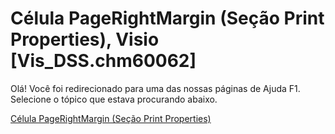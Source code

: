 
# Célula PageRightMargin (Seção Print Properties), Visio [Vis_DSS.chm60062]

Olá! Você foi redirecionado para uma das nossas páginas de Ajuda F1. Selecione o tópico que estava procurando abaixo.

[Célula PageRightMargin (Seção Print Properties)](http://msdn.microsoft.com/library/f864c759-ed94-8ab7-d664-cc04b3ed743e%28Office.15%29.aspx)
